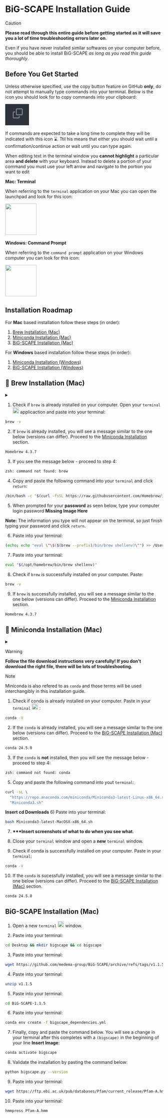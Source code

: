 # BiG-SCAPE Installation Guide

> [!CAUTION]
> __Please read through this entire guide before getting started as it will save you a lot of time troubleshooting errors later on__. 

Even if you have never installed similar softwares on your computer before, you should be able to install BiG-SCAPE _as long as you read this guide thoroughly_.

## Before You Get Started

Unless otherwise specified, use the copy button feature on GitHub __only__, do not attempt to manually type commands into your terminal. Below is the icon you should look for to copy commands into your clipboard:

![GitHub Copy Icon](./img/copy-code.png)

If commands are expected to take a long time to complete they will be indicated with this icon ⌛. Ttil his means that either you should wait until a confirmation/continue action or wait until you can type again.

When editing text in the terminal window you __cannot highlight__ a particular area __and delete__ with your keyboard. Instead to delete a portion of your command you must use your left arrow and navigate to the portion you want to edit

__Mac: Terminal__

When referring to the `terminal` application on your Mac you can open the launchpad and look for this icon:

<img src="https://upload.wikimedia.org/wikipedia/commons/thumb/b/b3/Terminalicon2.png/240px-Terminalicon2.png" width="100" height="100"/>

__Windows: Command Prompt__

When referring to the `command prompt` application on your Windows computer you can look for this icon:

<img src="https://upload.wikimedia.org/wikipedia/en/e/ef/Command_prompt_icon_%28windows%29.png" width="100" height="100"/>

## Installation Roadmap

For __Mac__ based installation follow these steps (in order):

1) [Brew Installation (Mac)](#brew-installation)
2) [Miniconda Installation (Mac)](#miniconda-installation)
3) [BiG-SCAPE Installation (Mac)](#big-scape-installation)

For __Windows__ based installation follow these steps (in order):

1) [Miniconda Installation (Windows)](#miniconda-installation)
2) [BiG-SCAPE Installation (Windows)](#big-scape-installation)

## 🍻 Brew Installation (Mac)

<details>
<summary> </summary>
 
`brew` is a package manager for Mac which means in laymans term that it more easily installs missing softwares from your computer that are required later in the installation pipeline. While not explicitely required it will massively ease the process later on when certain commands are missing from your machine. The main installation guide is available [here](https://brew.sh) but first reference the instructions below.

</details>

1) Check if `brew` is already installed on your computer. Open your `terminal` <img src="https://upload.wikimedia.org/wikipedia/commons/thumb/b/b3/Terminalicon2.png/240px-Terminalicon2.png" width="20" height="20"/> applicaction and paste into your terminal:

```bash
brew -v
```

2) If `brew` is already installed, you will see a message similar to the one below (versions can differ). Proceed to the [Miniconda Installation](#miniconda-installation) section.

```bash
Homebrew 4.3.7
```

3) If you see the message below - proceed to step 4:

```bash
zsh: command not found: brew
```

4) Copy and paste the following command into your `terminal` and click `return`:

```bash
/bin/bash -c "$(curl -fsSL https://raw.githubusercontent.com/Homebrew/install/HEAD/install.sh)"
```

5) When prompted for your __password__ as seen below, type your computer login password 
__Missing Image Here__

__Note:__ The information you type will not appear on the terminal, so just finish typing your password and click `return`.

6) Paste into your terminal:

```bash
(echo; echo "eval \"\$($(brew --prefix)/bin/brew shellenv)\"") >> /Users/$USER/.zprofile
```

7) Paste into your terminal:
```bash
eval "$(/opt/homebrew/bin/brew shellenv)"
```

8) Check if `brew` is successfully installed on your computer. Paste:

```bash
brew -v
```

9) If `brew` is successfully installed, you will see a message similar to the one below (versions can differ). Proceed to the [Miniconda Installation](#miniconda-installation) section.

```bash
Homebrew 4.3.7
```
 
## 🐍 Miniconda Installation (Mac)

<details>
<summary> </summary>

`conda` handles the required `python` dependencies needed for BiG-SCAPE to function and also manages the creation of the BiG-SCAPE virtual environment where you will run the BiG-SCAPE commands from. The official documentation for Miniconda installation is available [here](https://docs.anaconda.com/miniconda/), but start by referring to the instructions below.

</details>

> [!WARNING]  
> __Follow the file download instructions very carefully! If you don't download the right file, there will be lots of troubleshooting.__

> [!NOTE]
> Miniconda is also refered to as `conda` and those terms will be used interchangibly in this installation guide.

1) Check if conda is already installed on your computer. Paste in your `terminal` <img src="https://upload.wikimedia.org/wikipedia/commons/thumb/b/b3/Terminalicon2.png/240px-Terminalicon2.png" width="20" height="20"/> :

```bash
conda -V
```

2) If the `conda` is already installed, you will see a message similar to the one below (versions can differ). Proceed to the [BiG-SCAPE Installation (Mac)](#big-scape-installation) section.

```bash
conda 24.5.0
```

3) If the `conda` is __not__ installed, then you will see the message below - proceed to step 4:

```bash
zsh: command not found: conda
```


5) Copy and paste the following command into yout `terminal`:

```bash
curl -sL \
  "https://repo.anaconda.com/miniconda/Miniconda3-latest-Linux-x86_64.sh" > \
  "Miniconda3.sh"
```
__Insert cd Downloads__
6) Paste into your terminal:

```bash
bash Miniconda3-latest-MacOSX-x86_64.sh
```

7) __***Insert screenshots of what to do when you see what__.

8) Close your `terminal` window and open a __new__ `terminal` window.

9) Check if conda is successfully installed on your computer. Paste in your `terminal`:

```bash
conda -V
```

10) If the `conda` is sucessfully installed, you will see a message similar to the one below (versions can differ). Proceed to the [BiG-SCAPE Installation (Mac)](#big-scape-installation) section.

```bash
conda 24.5.0
```

## BiG-SCAPE Installation (Mac)

1) Open a new `terminal` <img src="https://upload.wikimedia.org/wikipedia/commons/thumb/b/b3/Terminalicon2.png/240px-Terminalicon2.png" width="20" height="20"/>  window.

2) Paste into your terminal:

```bash
cd Desktop && mkdir bigscape && cd bigscape
```
3) Paste into your terminal:

```bash
wget https://github.com/medema-group/BiG-SCAPE/archive/refs/tags/v1.1.5.zip
```
4) Paste into your terminal:

```bash
unzip v1.1.5
```
5) Paste into your terminal:
```bash
cd BiG-SCAPE-1.1.5
```
6) Paste into your terminal:

```bash
conda env create -f bigscape_dependencies.yml
```

7) Finally, copy and paste the command below. You will see a change in your terminal after this completes with a `(bigscape)` in the beginning of your line __Insert Image__:

```bash
conda activate bigscape
```
8) Validate the installation by pasting the command below:

```bash
python bigscape.py --version
```
9) Paste into your terminal:

```bash
wget https://ftp.ebi.ac.uk/pub/databases/Pfam/current_release/Pfam-A.hmm.gz && gunzip Pfam-A.hmm.gz
```
10) Paste into your terminal:
```bash
hmmpress Pfam-A.hmm
```






